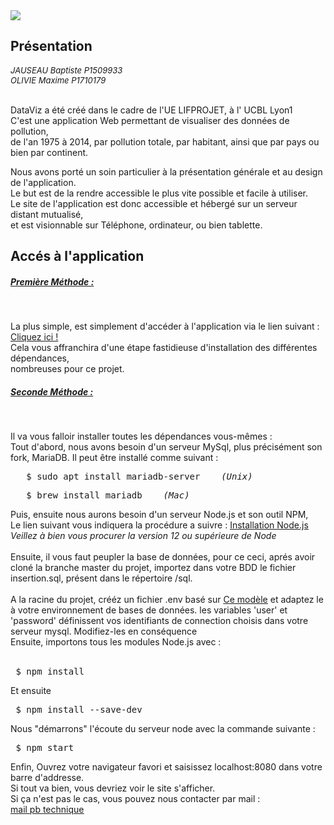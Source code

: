 
<html lang="en">
<head>
    <meta charset="UTF-8">
    <meta name="viewport" content="width=, initial-scale=1.0">
    <meta http-equiv="X-UA-Compatible" content="ie=edge">
    <link rel="stylesheet" href='https://stackpath.bootstrapcdn.com/bootstrap/4.4.1/css/bootstrap.min.css'/>
    <title>Document</title>
</head>
<body>

<img src='http://patatalouis.fr/static/img/logo_gitlab.png'>


<h2 class="row justify-content-center"> Présentation </h2>
<i style='font-size : 13px'> 
	JAUSEAU Baptiste P1509933 <br>
	OLIVIE Maxime P1710179
</i>
<br> <br>

<p> 
	DataViz a été créé dans le cadre de l'UE LIFPROJET, à l' UCBL Lyon1 <br>
	C'est une application Web permettant de visualiser des données de 	pollution,<br>
	de l'an 1975 à 2014, par pollution totale, par habitant, ainsi que par pays ou bien par continent.
</p>		

<p> 
	Nous avons porté un soin particulier à la présentation générale et au design de l'application. <br>
	Le but est de la rendre accessible le plus vite possible et facile à utiliser. <br>
	Le site de l'application est donc accessible et hébergé sur un serveur distant mutualisé, 	<br>
	et est visionnable sur Téléphone, ordinateur, ou bien tablette.
</p>

<h2 class='row justify-content-center'>  Accés à l'application </h2>

<h5> <u>Première Méthode :</u> </h5> <br>
<p>
	La plus simple, est simplement d'accéder à l'application via le lien suivant : 
	<a href='http://lifprojet.patatalouis.fr'> <u>  Cliquez ici ! </u> </a>  <br>
	Cela vous affranchira d'une étape fastidieuse d'installation des différentes dépendances,<br>
	nombreuses pour ce projet.
</p>	

<h5> <u>Seconde Méthode :</u> </h5> <br>
<p>
	Il va vous falloir installer toutes les dépendances vous-mêmes : <br>
	Tout d'abord, nous avons besoin d'un serveur MySql, plus précisément son fork, MariaDB.
	Il peut être installé comme suivant :
	<pre>	$ sudo apt install mariadb-server    <i>(Unix)</i> </pre>
	<pre>	$ brew install mariadb    <i>(Mac)</i> </pre>
	Puis, ensuite nous aurons besoin d'un serveur Node.js et son outil NPM, <br>
	Le lien suivant vous indiquera la procédure a suivre : <a href="https://tecadmin.net/install-latest-nodejs-npm-on-ubuntu/"><u>Installation Node.js</u></a> <br>
	<i> Veillez à bien vous procurer la version 12 ou supérieure de Node</i>
	<br><br>
	Ensuite, il vous faut peupler la base de données, pour ce ceci, aprés avoir cloné la branche master du projet, importez dans votre BDD le fichier insertion.sql, présent dans le répertoire /sql.
	<br> <br>
	A la racine du projet, crééz un fichier .env basé sur <a href='http://patatalouis.fr/static/base_env.txt'><u>Ce modèle</u></a> et adaptez le à votre environnement de bases de données. les variables 'user' et 'password' définissent vos identifiants de connection choisis dans votre serveur mysql. Modifiez-les en conséquence
	<br>
	Ensuite, importons tous les modules Node.js avec : <br><br>
	<pre> $ npm install </pre> 
	Et ensuite
	<pre> $ npm install --save-dev </pre>
	Nous "démarrons" l'écoute du serveur node avec la commande suivante : <br>
	<pre> $ npm start </pre>
	Enfin, Ouvrez votre navigateur favori et saisissez localhost:8080 dans votre barre d'addresse.<br>
	Si tout va bien, vous devriez voir le site s'afficher.<br>
	Si ça n'est pas le cas, vous pouvez nous contacter par mail : <br>
	<a HREF="mailto:maxime.olivie@etu.univ-lyon1.fr"> <u> mail pb technique</u> </a>
	
	
</p>




    
    
</body>
</html>
